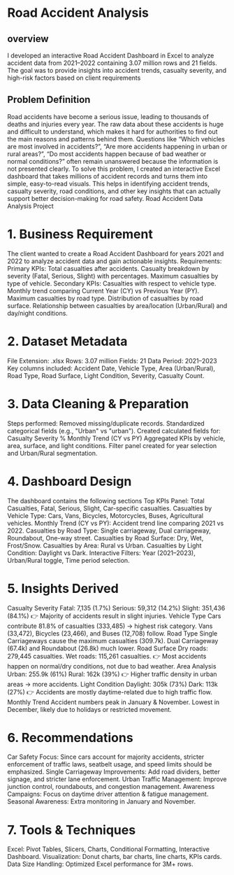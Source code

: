 #  Road Accident Analysis
## overview
I developed an interactive Road Accident Dashboard in Excel to analyze accident data from 2021–2022 containing 3.07 million rows and 21 fields. The goal was to provide insights into accident trends, casualty severity, and high-risk factors based on client requirements
## Problem Definition
Road accidents have become a serious issue, leading to thousands of deaths and injuries every year. The raw data about these accidents is huge and difficult to understand, which makes it hard for authorities to find out the main reasons and patterns behind them. Questions like “Which vehicles are most involved in accidents?”, “Are more accidents happening in urban or rural areas?”, “Do most accidents happen because of bad weather or normal conditions?” often remain unanswered because the information is not presented clearly.
To solve this problem, I created an interactive Excel dashboard that takes millions of accident records and turns them into simple, easy-to-read visuals. This helps in identifying accident trends, casualty severity, road conditions, and other key insights that can actually support better decision-making for road safety.
Road Accident Data Analysis Project
# 1. Business Requirement
The client wanted to create a Road Accident Dashboard for years 2021 and 2022 to analyze accident data and gain actionable insights.
Requirements:
Primary KPIs:
Total casualties after accidents.
Casualty breakdown by severity (Fatal, Serious, Slight) with percentages.
Maximum casualties by type of vehicle.
Secondary KPIs:
Casualties with respect to vehicle type.
Monthly trend comparing Current Year (CY) vs Previous Year (PY).
Maximum casualties by road type.
Distribution of casualties by road surface.
Relationship between casualties by area/location (Urban/Rural) and day/night conditions.
# 2. Dataset Metadata
File Extension: .xlsx
Rows: 3.07 million
Fields: 21
Data Period: 2021–2023
Key columns included: Accident Date, Vehicle Type, Area (Urban/Rural), Road Type, Road Surface, Light Condition, Severity, Casualty Count.
# 3. Data Cleaning & Preparation
Steps performed:
Removed missing/duplicate records.
Standardized categorical fields (e.g., "Urban" vs "urban").
Created calculated fields for:
Casualty Severity %
Monthly Trend (CY vs PY)
Aggregated KPIs by vehicle, area, surface, and light conditions.
Filter panel created for year selection and Urban/Rural segmentation.
# 4. Dashboard Design
The dashboard contains the following sections
Top KPIs Panel:
Total Casualties, Fatal, Serious, Slight, Car-specific casualties.
Casualties by Vehicle Type: Cars, Vans, Bicycles, Motorcycles, Buses, Agricultural vehicles.
Monthly Trend (CY vs PY): Accident trend line comparing 2021 vs 2022.
Casualties by Road Type: Single carriageway, Dual carriageway, Roundabout, One-way street.
Casualties by Road Surface: Dry, Wet, Frost/Snow.
Casualties by Area: Rural vs Urban.
Casualties by Light Condition: Daylight vs Dark.
Interactive Filters: Year (2021–2023), Urban/Rural toggle, Time period selection.
# 5. Insights Derived
Casualty Severity
Fatal: 7,135 (1.7%)
Serious: 59,312 (14.2%)
Slight: 351,436 (84.1%)
👉 Majority of accidents result in slight injuries.
Vehicle Type
Cars contribute 81.8% of casualties (333,485) → highest risk category.
Vans (33,472), Bicycles (23,466), and Buses (12,708) follow.
Road Type
Single Carriageways cause the maximum casualties (309.7k).
Dual Carriageway (67.4k) and Roundabout (26.8k) much lower.
Road Surface
Dry roads: 279,445 casualties.
Wet roads: 115,261 casualties.
👉 Most accidents happen on normal/dry conditions, not due to bad weather.
Area Analysis
Urban: 255.9k (61%)
Rural: 162k (39%)
👉 Higher traffic density in urban areas → more accidents.
Light Condition
Daylight: 305k (73%)
Dark: 113k (27%)
👉 Accidents are mostly daytime-related due to high traffic flow.
Monthly Trend
Accident numbers peak in January & November.
Lowest in December, likely due to holidays or restricted movement.
# 6. Recommendations
Car Safety Focus: Since cars account for majority accidents, stricter enforcement of traffic laws, seatbelt usage, and speed limits should be emphasized.
Single Carriageway Improvements: Add road dividers, better signage, and stricter lane enforcement.
Urban Traffic Management: Improve junction control, roundabouts, and congestion management.
Awareness Campaigns: Focus on daytime driver attention & fatigue management.
Seasonal Awareness: Extra monitoring in January and November.
# 7. Tools & Techniques
Excel: Pivot Tables, Slicers, Charts, Conditional Formatting, Interactive Dashboard.
Visualization: Donut charts, bar charts, line charts, KPIs cards.
Data Size Handling: Optimized Excel performance for 3M+ rows.
